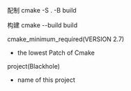 配制 cmake -S . -B build

构建 cmake --build build


cmake_minimum_required(VERSION 2.7)
- the lowest Patch of Cmake

project(Blackhole)
- name of this project
